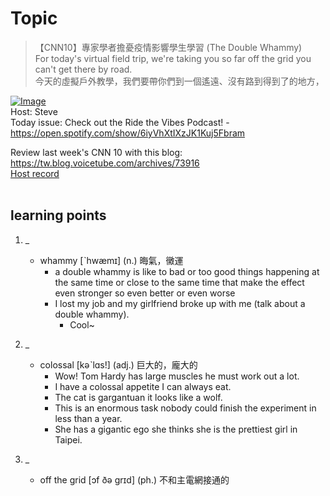 # Topic

> 【CNN10】專家學者擔憂疫情影響學生學習 (The Double Whammy) <br>
> For today's virtual field trip, we're taking you so far off the grid you can't get there by road. <br>
> 今天的虛擬戶外教學，我們要帶你們到一個遙遠、沒有路到得到了的地方， <br>

[![Image](https://cdn.voicetube.com/assets/thumbnails/zXxESPhx7-A.jpg)](https://www.youtube.com/embed/zXxESPhx7-A?rel=0&showinfo=0&cc_load_policy=0&controls=1&autoplay=1&iv_load_policy=3&playsinline=1&wmode=transparent&start=312&end=320&enablejsapi=1&origin=https://tw.voicetube.com&widgetid=1)<br>
Host: Steve 
<br>Today issue: Check out the Ride the Vibes Podcast! - https://open.spotify.com/show/6iyVhXtIXzJK1Kuj5Fbram



Review last week's CNN 10 with this blog: https://tw.blog.voicetube.com/archives/73916
<br>
[Host record](https://cdn.voicetube.com/tmp/everyday_records/stephen_vt_44701/4270.mp3)
<br><br>
## learning points
1. _
	* whammy  [ˋhwæmɪ] (n.) 晦氣，黴運
		- a double whammy is like to bad or too good things happening at the same time or close to the same time that make the effect even stronger so even better or even worse
		- I lost my job and my girlfriend broke up with me (talk about a double whammy).
			+ Cool~

2. _
	* colossal [kəˋlɑs!] (adj.) 巨大的，龐大的
		- Wow! Tom Hardy has large muscles he must work out a lot.
		- I have a colossal appetite I can always eat.
		- The cat is gargantuan it looks like a wolf.
		- This is an enormous task nobody could finish the experiment in less than a year.
		- She has a gigantic ego she thinks she is the prettiest girl in Taipei.
		
3. _
	* off the grid [ɔf ðə grɪd] (ph.) 不和主電網接通的
